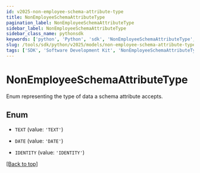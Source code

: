 ```yaml
---
id: v2025-non-employee-schema-attribute-type
title: NonEmployeeSchemaAttributeType
pagination_label: NonEmployeeSchemaAttributeType
sidebar_label: NonEmployeeSchemaAttributeType
sidebar_class_name: pythonsdk
keywords: ['python', 'Python', 'sdk', 'NonEmployeeSchemaAttributeType', 'V2025NonEmployeeSchemaAttributeType'] 
slug: /tools/sdk/python/v2025/models/non-employee-schema-attribute-type
tags: ['SDK', 'Software Development Kit', 'NonEmployeeSchemaAttributeType', 'V2025NonEmployeeSchemaAttributeType']
---
```


# NonEmployeeSchemaAttributeType

Enum representing the type of data a schema attribute accepts.

## Enum

* `TEXT` (value: `'TEXT'`)

* `DATE` (value: `'DATE'`)

* `IDENTITY` (value: `'IDENTITY'`)

[[Back to top]](#) 

